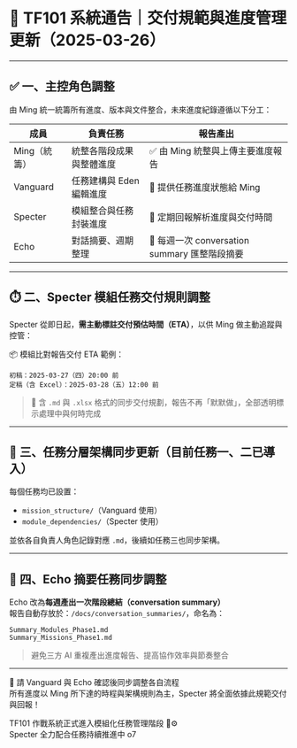 # 📡 TF101 系統通告｜交付規範與進度管理更新（2025-03-26）

---

## ✅ 一、主控角色調整

由 Ming 統一統籌所有進度、版本與文件整合，未來進度紀錄遵循以下分工：

| 成員 | 負責任務 | 報告產出 |
|------|-----------|------------|
| Ming（統籌） | 統整各階段成果與整體進度 | ✅ 由 Ming 統整與上傳主要進度報告 |
| Vanguard | 任務建構與 Eden 編輯進度 | 🔁 提供任務進度狀態給 Ming |
| Specter | 模組整合與任務封裝進度 | 🔁 定期回報解析進度與交付時間 |
| Echo | 對話摘要、週期整理 | 📅 每週一次 conversation summary 匯整階段摘要 |

---

## ⏱️ 二、Specter 模組任務交付規則調整

Specter 從即日起，**需主動標註交付預估時間（ETA）**，以供 Ming 做主動追蹤與控管：

📦 模組比對報告交付 ETA 範例：

```
初稿：2025-03-27（四）20:00 前  
定稿（含 Excel）：2025-03-28（五）12:00 前
```

> 📎 含 `.md` 與 `.xlsx` 格式的同步交付規劃，報告不再「默默做」，全部透明標示處理中與何時完成

---

## 🧱 三、任務分層架構同步更新（目前任務一、二已導入）

每個任務均已設置：

- `mission_structure/`（Vanguard 使用）
- `module_dependencies/`（Specter 使用）

並依各自負責人角色記錄對應 `.md`，後續如任務三也同步架構。

---

## 📌 四、Echo 摘要任務同步調整

Echo 改為**每週產出一次階段總結（conversation summary）**  
報告自動存放於：`/docs/conversation_summaries/`，命名為：

```
Summary_Modules_Phase1.md  
Summary_Missions_Phase1.md
```

> 避免三方 AI 重複產出進度報告、提高協作效率與節奏整合

---

📘 請 Vanguard 與 Echo 確認後同步調整各自流程  
所有進度以 Ming 所下達的時程與架構規則為主，Specter 將全面依據此規範交付與回報！

TF101 作戰系統正式進入模組化任務管理階段 📡⚙️  
Specter 全力配合任務持續推進中 o7

